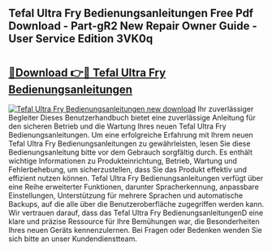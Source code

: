 ## Tefal Ultra Fry Bedienungsanleitungen Free Pdf Download - Part-gR2 New Repair Owner Guide - User Service Edition 3VK0q

# <h2><a href="http://df558tx.blite.top/?on=Tefal+Ultra+Fry+Bedienungsanleitungen">🔗Download 👉🔴 Tefal Ultra Fry Bedienungsanleitungen</a></h2>

[![Tefal Ultra Fry Bedienungsanleitungen new download](https://i.imgur.com/lujVjoI.png)](http://df558tx.blite.top/?on=Tefal+Ultra+Fry+Bedienungsanleitungen)
Ihr zuverlässiger Begleiter Dieses Benutzerhandbuch bietet eine zuverlässige Anleitung für den sicheren Betrieb und die Wartung Ihres neuen Tefal Ultra Fry Bedienungsanleitungen. Um eine erfolgreiche Erfahrung mit Ihrem neuen Tefal Ultra Fry Bedienungsanleitungen zu gewährleisten, lesen Sie diese Bedienungsanleitung bitte vor dem Gebrauch sorgfältig durch. Es enthält wichtige Informationen zu Produkteinrichtung, Betrieb, Wartung und Fehlerbehebung, um sicherzustellen, dass Sie das Produkt effektiv und effizient nutzen können. Tefal Ultra Fry Bedienungsanleitungen verfügt über eine Reihe erweiterter Funktionen, darunter Spracherkennung, anpassbare Einstellungen, Unterstützung für mehrere Sprachen und automatische Backups, auf die alle über die Benutzeroberfläche zugegriffen werden kann. Wir vertrauen darauf, dass das Tefal Ultra Fry BedienungsanleitungenD eine klare und präzise Ressource für Ihre Bemühungen war, die Besonderheiten Ihres neuen Geräts kennenzulernen. Bei Fragen oder Bedenken wenden Sie sich bitte an unser Kundendienstteam.
